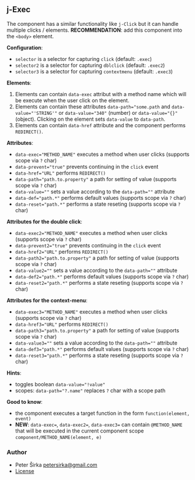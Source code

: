 ## j-Exec

The component has a similar functionality like `j-Click` but it can handle multiple clicks / elements. __RECOMMENDATION__: add this component into the `<body>` element.

__Configuration__:
- `selector` is a selector for capturing `click` (default: `.exec`)
- `selector2` is a selector for capturing `dblclick` (default: `.exec2`)
- `selector3` is a selector for capturing `contextmenu` (default: `.exec3`)

__Elements__:

1. Elements can contain `data-exec` attribut with a method name which will be execute when the user click on the element.
2. Elements can contain these attributes `data-path="some.path` and `data-value="'STRING'"` or `data-value="340"` (number) or `data-value="{}"` (object). Clicking on the element sets `data-value` to `data-path`.
3. Elements can contain `data-href` attribute and the component performs `REDIRECT()`.

__Attributes__:

- `data-exec="METHOD_NAME"` executes a method when user clicks (supports scope via `?` char)
- `data-prevent="true"` prevents continuing in the `click` event
- `data-href="URL"` performs `REDIRECT()`
- `data-path="path.to.property"` a path for setting of value (supports scope via `?` char)
- `data-value=""` sets a value according to the `data-path=""` attribute
- `data-def="path.*"` performs default values (supports scope via `?` char)
- `data-reset="path.*"` performs a state reseting (supports scope via `?` char)

__Attributes for the double click__:

- `data-exec2="METHOD_NAME"` executes a method when user clicks (supports scope via `?` char)
- `data-prevent2="true"` prevents continuing in the `click` event
- `data-href2="URL"` performs `REDIRECT()`
- `data-path2="path.to.property"` a path for setting of value (supports scope via `?` char)
- `data-value2=""` sets a value according to the `data-path=""` attribute
- `data-def2="path.*"` performs default values (supports scope via `?` char)
- `data-reset2="path.*"` performs a state reseting (supports scope via `?` char)

__Attributes for the context-menu__:

- `data-exec3="METHOD_NAME"` executes a method when user clicks (supports scope via `?` char)
- `data-href3="URL"` performs `REDIRECT()`
- `data-path3="path.to.property"` a path for setting of value (supports scope via `?` char)
- `data-value3=""` sets a value according to the `data-path=""` attribute
- `data-def3="path.*"` performs default values (supports scope via `?` char)
- `data-reset3="path.*"` performs a state reseting (supports scope via `?` char)

__Hints__:

- toggles boolean `data-value="!value"`
- scopes: `data-path="?.name"` replaces `?` char with a scope path

__Good to know__:

- the component executes a target function in the form `function(element, event)`
- __NEW__: `data-exec=`, `data-exec2=`, `data-exec3=` can contain `@METHOD_NAME` that will be executed in the current component scope `component/METHOD_NAME(element, e)`

### Author

- Peter Širka <petersirka@gmail.com>
- [License](https://www.totaljs.com/license/)